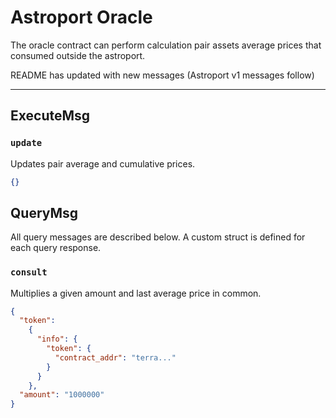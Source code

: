# Astroport Oracle

The oracle contract can perform calculation pair assets average prices that consumed outside the astroport.

README has updated with new messages (Astroport v1 messages follow)

---

## ExecuteMsg

### `update`

Updates pair average and cumulative prices.

```json
{}
```

## QueryMsg

All query messages are described below. A custom struct is defined for each query response.

### `consult`

Multiplies a given amount and last average price in common.

```json
{
  "token":
    {
      "info": {
        "token": {
          "contract_addr": "terra..."
        }
      }
    },
  "amount": "1000000"
}
```
